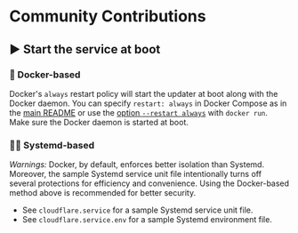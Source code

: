 # Community Contributions

## ▶️ Start the service at boot

### 🐋 Docker-based

Docker's `always` restart policy will start the updater at boot along with the Docker daemon. You can specify `restart: always` in Docker Compose as in the [main README](../README.markdown) or use the [option `--restart always`](https://docs.docker.com/engine/reference/run/#restart-policies---restart) with `docker run`. Make sure the Docker daemon is started at boot.

### 🧑‍💻 Systemd-based

*Warnings:* Docker, by default, enforces better isolation than Systemd. Moreover, the sample Systemd service unit file intentionally turns off several protections for efficiency and convenience. Using the Docker-based method above is recommended for better security.

- See `cloudflare.service` for a sample Systemd service unit file.
- See `cloudflare.service.env` for a sample Systemd environment file.
